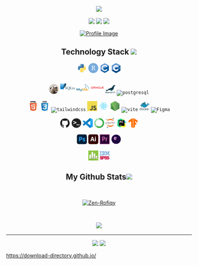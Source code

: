 <!-- <img src= https://64.media.tumblr.com/728cf21657c5e41c4806f3667e735dc3/7bdb6c2b53dbcbea-f8/s1280x1920/5dd09ca5e7581bd497a70418c40f5a62bf18caa8.gifv /> -->
<p align="center">
<!-- <img src= https://media1.tenor.com/m/9XqfLB9F06QAAAAd/aquarium.gif /> -->
 <img src= https://inspgr.id/app/uploads/2023/05/pixel-art-kirokaze-12.gif /> 
<!-- <img src= https://64.media.tumblr.com/d0d6caef38f29f7648dab97fffe7441e/ff10144704cebbe7-76/s540x810/c08a751960dc820e31d6ea39e6dd8cfa87d57112.gifv /> -->
<!-- <img src= https://64.media.tumblr.com/bd227c61d2487281119b65d8a0c272df/843918345f7cee94-02/s540x810/eeb64bcd68977cf36d9be601b6ef32e25813767c.gifv /> -->
<!-- <img src= https://64.media.tumblr.com/a47e11f63f9edfdc56a5f7fbf8008e74/1a4b84a4e297dd61-09/s540x810/6fdeddeababf3068cb7a43cf12de43d9fcc136a0.gifv /> -->

 
</p>

<p align="center">
 
 <img src="https://badges.pufler.dev/visits/Zen-Rofiqy/Zen-Rofiqy"/> 
 <img src="https://badges.pufler.dev/repos/Zen-Rofiqy"/>
 <img src="https://badges.pufler.dev/commits/monthly/Zen-Rofiqy" />    

</p>

<p align="center">
  <a href="https://monkeytype.com/profile/F_Rofiqy">
    <img src="https://monkeytype-github-profile.deno.dev/profile/F_Rofiqy" alt="Profile Image" />
  </a>
</p>

<!-- ==================== TECH =====================-->
<h2 align="center">Technology Stack <img src="https://github.com/ritik307/ritik307/blob/main/images/laptop.gif" width="50"></h2>
<!-- Programming Languange -->
<p align="center">
 <code><img height="27" src="https://raw.githubusercontent.com/devicons/devicon/refs/heads/master/icons/python/python-original.svg" alt="python"></code>
 <code><img height="27" src="https://raw.githubusercontent.com/devicons/devicon/refs/heads/master/icons/rstudio/rstudio-original.svg" alt="r"></code>
 <code><img height="27" src="https://raw.githubusercontent.com/devicons/devicon/refs/heads/master/icons/c/c-original.svg" alt="c"></code>
 <code><img height="27" src="https://raw.githubusercontent.com/devicons/devicon/refs/heads/master/icons/cplusplus/cplusplus-original.svg" alt="c++"></code>
</p>

<!-- SQL -->
<p align="center">
 <code><img height="27" src="https://raw.githubusercontent.com/devicons/devicon/refs/heads/master/icons/dbeaver/dbeaver-original.svg" alt="dbeaver"></code>
 <code><img height="40" src="https://raw.githubusercontent.com/devicons/devicon/refs/heads/master/icons/sqlite/sqlite-original-wordmark.svg" alt="sqlite"></code>
 <code><img height="35" src="https://raw.githubusercontent.com/devicons/devicon/refs/heads/master/icons/mysql/mysql-original-wordmark.svg" alt="mysql"></code>
 <code><img height="35" src="https://github.com/devicons/devicon/blob/master/icons/oracle/oracle-original.svg" alt="oracle"></code>
 <code><img height="27" src="https://raw.githubusercontent.com/devicons/devicon/refs/heads/master/icons/mariadb/mariadb-original-wordmark.svg" alt="mariadb"></code>
 <code><img height="27" src="https://upload.wikimedia.org/wikipedia/commons/thumb/2/29/Postgresql_elephant.svg/1985px-Postgresql_elephant.svg.png" alt="postgresql"></code>
</p>

<!-- Web/Apps -->
<p align="center">
 <code><img height="27" src="https://raw.githubusercontent.com/devicons/devicon/master/icons/html5/html5-original-wordmark.svg" alt="html5"></code>
 <code><img height="27" src="https://raw.githubusercontent.com/devicons/devicon/master/icons/css3/css3-original-wordmark.svg" alt="css3"></code>
 <code><img height="27" src="https://www.vectorlogo.zone/logos/tailwindcss/tailwindcss-icon.svg" alt="tailwindcss"></code>
 <code><img height="27" src="https://raw.githubusercontent.com/github/explore/80688e429a7d4ef2fca1e82350fe8e3517d3494d/topics/javascript/javascript.png" alt="javascript"></code>
 <code><img height="27" src="https://raw.githubusercontent.com/github/explore/80688e429a7d4ef2fca1e82350fe8e3517d3494d/topics/react/react.png" alt="react"></code>
 <code><img height="27" src="https://raw.githubusercontent.com/github/explore/80688e429a7d4ef2fca1e82350fe8e3517d3494d/topics/nodejs/nodejs.png" alt="nodejs"></code>
 <code><img height="27" src="https://vitejs.dev/logo-with-shadow.png" alt="vite"></code>
 <code><img height="27" src="https://raw.githubusercontent.com/devicons/devicon/master/icons/docker/docker-original-wordmark.svg" alt="docker"></code>
 <code><img height="27" src="https://upload.wikimedia.org/wikipedia/commons/thumb/3/33/Figma-logo.svg/1200px-Figma-logo.svg.png" alt="Figma"></code>
</p>

<!-- Tools -->
<p align="center">
 <code><img height="27" src="https://raw.githubusercontent.com/devicons/devicon/refs/heads/master/icons/github/github-original.svg" alt="github"></code>
 <code><img height="27" src="https://raw.githubusercontent.com/github/explore/80688e429a7d4ef2fca1e82350fe8e3517d3494d/topics/terminal/terminal.png" alt="terminal"></code>
 <code><img height="27" src="https://raw.githubusercontent.com/devicons/devicon/refs/heads/master/icons/vscode/vscode-original.svg" alt="vscode"></code>
 <code><img height="27" src="https://raw.githubusercontent.com/devicons/devicon/refs/heads/master/icons/anaconda/anaconda-original.svg" alt="anaconda"></code>
 <code><img height="27" src="https://raw.githubusercontent.com/devicons/devicon/refs/heads/master/icons/jupyter/jupyter-original-wordmark.svg" alt="jupyter"></code>
 <code><img height="27" src="https://raw.githubusercontent.com/devicons/devicon/refs/heads/master/icons/pycharm/pycharm-original.svg" alt="pycharm"></code>
 <code><img height="27" src="https://raw.githubusercontent.com/devicons/devicon/refs/heads/master/icons/tensorflow/tensorflow-original.svg" alt="tensorflow"></code>
</p>

<!-- Editing -->
<p align="center">
 <code><img height="27" src="https://raw.githubusercontent.com/devicons/devicon/refs/heads/master/icons/photoshop/photoshop-original.svg" alt="photoshop"></code>
 <code><img height="27" src="https://raw.githubusercontent.com/devicons/devicon/refs/heads/master/icons/illustrator/illustrator-plain.svg" alt="illustrator"></code>
 <code><img height="27" src="https://raw.githubusercontent.com/devicons/devicon/refs/heads/master/icons/premierepro/premierepro-original.svg" alt="premiere-pro"></code>
 <code><img height="27" src="https://raw.githubusercontent.com/devicons/devicon/refs/heads/master/icons/aftereffects/aftereffects-original.svg" alt="after-effect"></code>
</p>

<!-- Stat -->
<p align="center">
 <code><img height="27" src="https://raw.githubusercontent.com/devicons/devicon/refs/heads/master/icons/minitab/minitab-original.svg" alt="minitab"></code>
 <code><img height="27" src="https://raw.githubusercontent.com/devicons/devicon/refs/heads/master/icons/spss/spss-original.svg" alt="spss"></code>
</p>


<h2 align="center">
  My Github Stats<img src="https://media.giphy.com/media/VgCDAzcKvsR6OM0uWg/giphy.gif" width="50">
</h2>
 
<br>

<p align="center"> <a href="https://github.com/ryo-ma/github-profile-trophy"><img src="https://github-profile-trophy.vercel.app/?username=Zen-Rofiqy&theme=radical" alt="Zen-Rofiqy" /></a> </p>
<br>

<p align = "center">
 <img  src="https://github-readme-streak-stats.herokuapp.com/?user=Zen-Rofiqy&show_icons=true&locale=en&layout=compact&theme=radical&line_height=0" />
</p> 
<hr>

<p align = "center">
  <img height="170" src = "https://github-readme-stats.vercel.app/api?username=Zen-Rofiqy&show_icons=true&theme=radical&line_height=27">
  <img src = "https://github-readme-stats.vercel.app/api/top-langs/?username=Zen-Rofiqy&hide=html,css,java,shaderlab,kotlin,hlsl&theme=radical&show_icons=true&locale=en&layout=compact">
</p>

https://download-directory.github.io/

<!--
**Zen-Rofiqy/Zen-Rofiqy** is a ✨ _special_ ✨ repository because its `README.md` (this file) appears on your GitHub profile.

Here are some ideas to get you started:

- 🔭 I’m currently working on ...
- 🌱 I’m currently learning ...
- 👯 I’m looking to collaborate on ...
- 🤔 I’m looking for help with ...
- 💬 Ask me about ...
- 📫 How to reach me: ...
- 😄 Pronouns: ...
- ⚡ Fun fact: ...
-->
